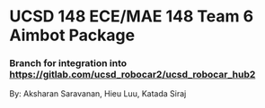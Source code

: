 # UCSD 148 ECE/MAE 148 Team 6 Aimbot Package

### Branch for integration into https://gitlab.com/ucsd_robocar2/ucsd_robocar_hub2

By: Aksharan Saravanan, Hieu Luu, Katada Siraj
